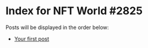 # Index for NFT World #2825
Posts will be displayed in the order below:

- [Your first post](./001-first.md)

